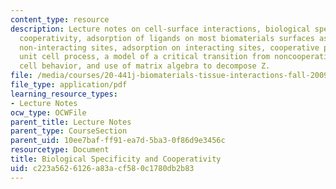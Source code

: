 ```yaml
---
content_type: resource
description: Lecture notes on cell-surface interactions, biological specificity and
  cooperativity, adsorption of ligands on most biomaterials surfaces as a random process,
  non-interacting sites, adsorption on interacting sites, cooperative processes, the
  unit cell process, a model of a critical transition from noncooperative to cooperative
  cell behavior, and use of matrix algebra to decompose Z.
file: /media/courses/20-441j-biomaterials-tissue-interactions-fall-2009/c223a5626126a83acf580c1780db2b83_MIT20_441JF09_lec14_iy.pdf
file_type: application/pdf
learning_resource_types:
- Lecture Notes
ocw_type: OCWFile
parent_title: Lecture Notes
parent_type: CourseSection
parent_uid: 10ee7baf-ff91-ea7d-5ba3-0f86d9e3456c
resourcetype: Document
title: Biological Specificity and Cooperativity
uid: c223a562-6126-a83a-cf58-0c1780db2b83
---
```

